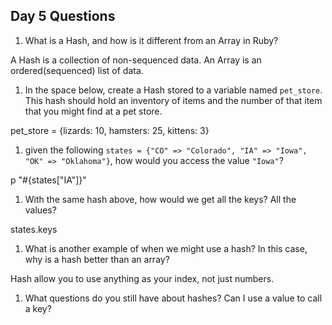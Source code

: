 ## Day 5 Questions

1. What is a Hash, and how is it different from an Array in Ruby?

A Hash is a collection of non-sequenced data. An Array is an ordered(sequenced) list of data.

1. In the space below, create a Hash stored to a variable named `pet_store`.  This hash should hold an inventory of items and the number of that item that you might find at a pet store.

pet_store = {lizards: 10, hamsters: 25, kittens: 3}


1. given the following `states = {"CO" => "Colorado", "IA" => "Iowa", "OK" => "Oklahoma"}`, how would you access the value `"Iowa"`?

p "#{states["IA"]}"

1. With the same hash above, how would we get all the keys?  All the values?

states.keys

1. What is another example of when we might use a hash?  In this case, why is a hash better than an array?

Hash allow you to use anything as your index, not just numbers.

1. What questions do you still have about hashes?
Can I use a value to call a key?
